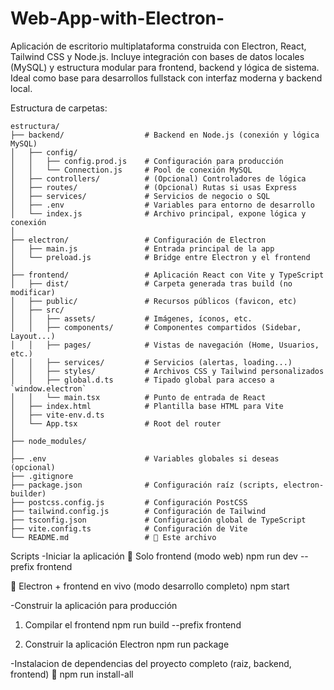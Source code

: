 # Web-App-with-Electron-
Aplicación de escritorio multiplataforma construida con Electron, React, Tailwind CSS y Node.js. Incluye integración con bases de datos locales (MySQL) y estructura modular para frontend, backend y lógica de sistema. Ideal como base para desarrollos fullstack con interfaz moderna y backend local.


Estructura de carpetas:

``` text
estructura/
├── backend/                  # Backend en Node.js (conexión y lógica MySQL)
│   ├── config/
│   │   ├── config.prod.js    # Configuración para producción
│   │   └── Connection.js     # Pool de conexión MySQL
│   ├── controllers/          # (Opcional) Controladores de lógica
│   ├── routes/               # (Opcional) Rutas si usas Express
│   ├── services/             # Servicios de negocio o SQL
│   ├── .env                  # Variables para entorno de desarrollo
│   └── index.js              # Archivo principal, expone lógica y conexión
│
├── electron/                 # Configuración de Electron
│   ├── main.js               # Entrada principal de la app
│   └── preload.js            # Bridge entre Electron y el frontend
│
├── frontend/                 # Aplicación React con Vite y TypeScript
│   ├── dist/                 # Carpeta generada tras build (no modificar)
│   ├── public/               # Recursos públicos (favicon, etc)
│   ├── src/
│   │   ├── assets/           # Imágenes, íconos, etc.
│   │   ├── components/       # Componentes compartidos (Sidebar, Layout...)
│   │   ├── pages/            # Vistas de navegación (Home, Usuarios, etc.)
│   │   ├── services/         # Servicios (alertas, loading...)
│   │   ├── styles/           # Archivos CSS y Tailwind personalizados
│   │   ├── global.d.ts       # Tipado global para acceso a `window.electron`
│   │   └── main.tsx          # Punto de entrada de React
│   ├── index.html            # Plantilla base HTML para Vite
│   ├── vite-env.d.ts
│   └── App.tsx               # Root del router
│
├── node_modules/
│
├── .env                      # Variables globales si deseas (opcional)
├── .gitignore
├── package.json              # Configuración raíz (scripts, electron-builder)
├── postcss.config.js         # Configuración PostCSS
├── tailwind.config.js        # Configuración de Tailwind
├── tsconfig.json             # Configuración global de TypeScript
├── vite.config.ts            # Configuración de Vite
└── README.md                 # 📄 Este archivo
```


Scripts
-Iniciar la aplicación
🔹 Solo frontend (modo web)
   npm run dev --prefix frontend

🔹 Electron + frontend en vivo (modo desarrollo completo)
   npm start


-Construir la aplicación para producción
 1. Compilar el frontend
    npm run build --prefix frontend

 2. Construir la aplicación Electron
    npm run package

-Instalacion de dependencias del proyecto completo (raiz, backend, frontend)
🔹 npm run install-all
